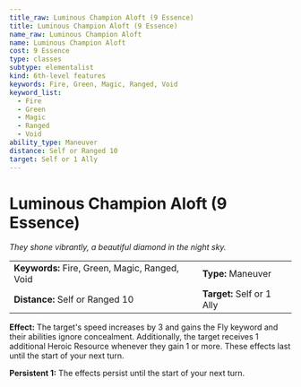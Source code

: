 ```yaml
---
title_raw: Luminous Champion Aloft (9 Essence)
title: Luminous Champion Aloft (9 Essence)
name_raw: Luminous Champion Aloft
name: Luminous Champion Aloft
cost: 9 Essence
type: classes
subtype: elementalist
kind: 6th-level features
keywords: Fire, Green, Magic, Ranged, Void
keyword_list:
  - Fire
  - Green
  - Magic
  - Ranged
  - Void
ability_type: Maneuver
distance: Self or Ranged 10
target: Self or 1 Ally
---
```


# Luminous Champion Aloft (9 Essence)

*They shone vibrantly, a beautiful diamond in the night sky.*

|                                                |                            |
| :--------------------------------------------- | :------------------------- |
| **Keywords:** Fire, Green, Magic, Ranged, Void | **Type:** Maneuver         |
| **Distance:** Self or Ranged 10                | **Target:** Self or 1 Ally |

**Effect:** The target's speed increases by 3 and gains the Fly keyword and their abilities ignore concealment. Additionally, the target receives 1 additional Heroic Resource whenever they gain 1 or more. These effects last until the start of your next turn.

**Persistent 1:** The effects persist until the start of your next turn.
